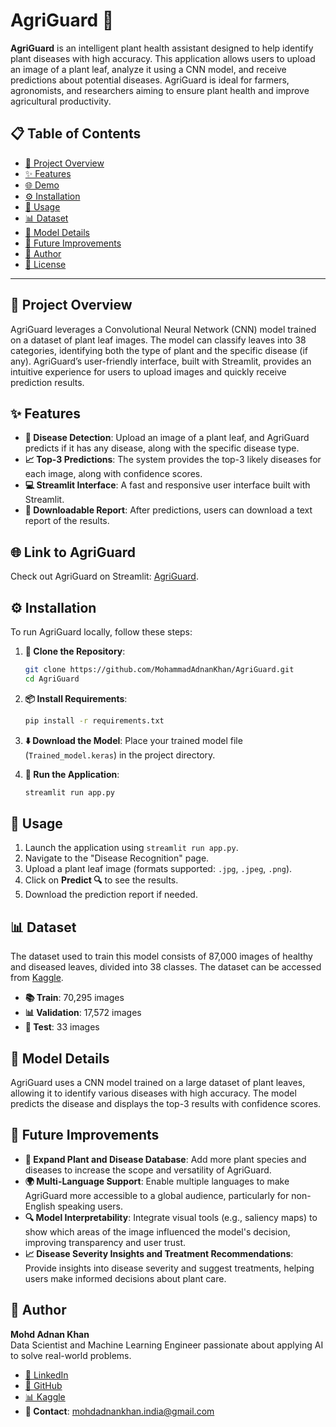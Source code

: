 # AgriGuard 🌿

**AgriGuard** is an intelligent plant health assistant designed to help identify plant diseases with high accuracy. This application allows users to upload an image of a plant leaf, analyze it using a CNN model, and receive predictions about potential diseases. AgriGuard is ideal for farmers, agronomists, and researchers aiming to ensure plant health and improve agricultural productivity.

## 📋 Table of Contents
- [📌 Project Overview](#project-overview)
- [✨ Features](#features)
- [🌐 Demo](#demo)
- [⚙️ Installation](#installation)
- [🚀 Usage](#usage)
- [📊 Dataset](#dataset)
- [🧠 Model Details](#model-details)
- [🔮 Future Improvements](#future-improvements)
- [👤 Author](#author)
- [📜 License](#license)

---

## 📌 Project Overview
AgriGuard leverages a Convolutional Neural Network (CNN) model trained on a dataset of plant leaf images. The model can classify leaves into 38 categories, identifying both the type of plant and the specific disease (if any). AgriGuard’s user-friendly interface, built with Streamlit, provides an intuitive experience for users to upload images and quickly receive prediction results.

## ✨ Features
- **🦠 Disease Detection**: Upload an image of a plant leaf, and AgriGuard predicts if it has any disease, along with the specific disease type.
- **📈 Top-3 Predictions**: The system provides the top-3 likely diseases for each image, along with confidence scores.
- **💻 Streamlit Interface**: A fast and responsive user interface built with Streamlit.
- **📝 Downloadable Report**: After predictions, users can download a text report of the results.

## 🌐 Link to AgriGuard
Check out AgriGuard on Streamlit: [AgriGuard](https://agriguard.streamlit.app/).

## ⚙️ Installation
To run AgriGuard locally, follow these steps:

1. **📂 Clone the Repository**:
    ```bash
    git clone https://github.com/MohammadAdnanKhan/AgriGuard.git
    cd AgriGuard
    ```

2. **📦 Install Requirements**:
    ```bash
    pip install -r requirements.txt
    ```

3. **⬇️ Download the Model**:
   Place your trained model file (`Trained_model.keras`) in the project directory.

4. **🚀 Run the Application**:
    ```bash
    streamlit run app.py
    ```

## 🚀 Usage
1. Launch the application using `streamlit run app.py`.
2. Navigate to the "Disease Recognition" page.
3. Upload a plant leaf image (formats supported: `.jpg`, `.jpeg`, `.png`).
4. Click on **Predict 🔍** to see the results.
5. Download the prediction report if needed.

## 📊 Dataset
The dataset used to train this model consists of 87,000 images of healthy and diseased leaves, divided into 38 classes. The dataset can be accessed from [Kaggle](https://www.kaggle.com/datasets/vipoooool/new-plant-diseases-dataset).

- **📚 Train**: 70,295 images
- **📊 Validation**: 17,572 images
- **🔬 Test**: 33 images

## 🧠 Model Details
AgriGuard uses a CNN model trained on a large dataset of plant leaves, allowing it to identify various diseases with high accuracy. The model predicts the disease and displays the top-3 results with confidence scores.

## 🔮 Future Improvements
- **🌱 Expand Plant and Disease Database**: Add more plant species and diseases to increase the scope and versatility of AgriGuard.
- **🌍 Multi-Language Support**: Enable multiple languages to make AgriGuard more accessible to a global audience, particularly for non-English speaking users.
- **🔍 Model Interpretability**: Integrate visual tools (e.g., saliency maps) to show which areas of the image influenced the model's decision, improving transparency and user trust.
- **📈 Disease Severity Insights and Treatment Recommendations**: Provide insights into disease severity and suggest treatments, helping users make informed decisions about plant care.

## 👤 Author
**Mohd Adnan Khan**  
Data Scientist and Machine Learning Engineer passionate about applying AI to solve real-world problems.

- [💼 LinkedIn](https://www.linkedin.com/in/mohd-adnan--khan)
- [🐙 GitHub](https://github.com/MohammadAdnanKhan)
- [📊 Kaggle](https://www.kaggle.com/mohdadnankhan1)
- **📧 Contact**: mohdadnankhan.india@gmail.com